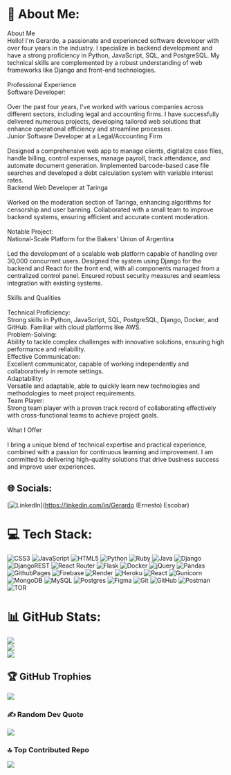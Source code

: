 # 💫 About Me:
About Me<br>Hello! I'm Gerardo, a passionate and experienced software developer with over four years in the industry. I specialize in backend development and have a strong proficiency in Python, JavaScript, SQL, and PostgreSQL. My technical skills are complemented by a robust understanding of web frameworks like Django and front-end technologies.<br><br>Professional Experience<br>Software Developer:<br><br>Over the past four years, I've worked with various companies across different sectors, including legal and accounting firms. I have successfully delivered numerous projects, developing tailored web solutions that enhance operational efficiency and streamline processes.<br>Junior Software Developer at a Legal/Accounting Firm<br><br>Designed a comprehensive web app to manage clients, digitalize case files, handle billing, control expenses, manage payroll, track attendance, and automate document generation. Implemented barcode-based case file searches and developed a debt calculation system with variable interest rates.<br>Backend Web Developer at Taringa<br><br>Worked on the moderation section of Taringa, enhancing algorithms for censorship and user banning. Collaborated with a small team to improve backend systems, ensuring efficient and accurate content moderation.<br><br>Notable Project:<br>National-Scale Platform for the Bakers' Union of Argentina<br><br>Led the development of a scalable web platform capable of handling over 30,000 concurrent users. Designed the system using Django for the backend and React for the front end, with all components managed from a centralized control panel. Ensured robust security measures and seamless integration with existing systems.<br><br>Skills and Qualities<br><br>Technical Proficiency:<br> Strong skills in Python, JavaScript, SQL, PostgreSQL, Django, Docker, and GitHub. Familiar with cloud platforms like AWS.<br>Problem-Solving:<br> Ability to tackle complex challenges with innovative solutions, ensuring high performance and reliability.<br>Effective Communication:<br> Excellent communicator, capable of working independently and collaboratively in remote settings.<br>Adaptability:<br> Versatile and adaptable, able to quickly learn new technologies and methodologies to meet project requirements.<br>Team Player:<br> Strong team player with a proven track record of collaborating effectively with cross-functional teams to achieve project goals.<br><br>What I Offer<br><br>I bring a unique blend of technical expertise and practical experience, combined with a passion for continuous learning and improvement. I am committed to delivering high-quality solutions that drive business success and improve user experiences.


## 🌐 Socials:
[![LinkedIn](https://img.shields.io/badge/LinkedIn-%230077B5.svg?logo=linkedin&logoColor=white)](https://linkedin.com/in/Gerardo (Ernesto) Escobar) 

# 💻 Tech Stack:
![CSS3](https://img.shields.io/badge/css3-%231572B6.svg?style=for-the-badge&logo=css3&logoColor=white) ![JavaScript](https://img.shields.io/badge/javascript-%23323330.svg?style=for-the-badge&logo=javascript&logoColor=%23F7DF1E) ![HTML5](https://img.shields.io/badge/html5-%23E34F26.svg?style=for-the-badge&logo=html5&logoColor=white) ![Python](https://img.shields.io/badge/python-3670A0?style=for-the-badge&logo=python&logoColor=ffdd54) ![Ruby](https://img.shields.io/badge/ruby-%23CC342D.svg?style=for-the-badge&logo=ruby&logoColor=white) ![Java](https://img.shields.io/badge/java-%23ED8B00.svg?style=for-the-badge&logo=openjdk&logoColor=white) ![Django](https://img.shields.io/badge/django-%23092E20.svg?style=for-the-badge&logo=django&logoColor=white) ![DjangoREST](https://img.shields.io/badge/DJANGO-REST-ff1709?style=for-the-badge&logo=django&logoColor=white&color=ff1709&labelColor=gray) ![React Router](https://img.shields.io/badge/React_Router-CA4245?style=for-the-badge&logo=react-router&logoColor=white) ![Flask](https://img.shields.io/badge/flask-%23000.svg?style=for-the-badge&logo=flask&logoColor=white) ![Docker](https://img.shields.io/badge/docker-%230db7ed.svg?style=for-the-badge&logo=docker&logoColor=white) ![jQuery](https://img.shields.io/badge/jquery-%230769AD.svg?style=for-the-badge&logo=jquery&logoColor=white) ![Pandas](https://img.shields.io/badge/pandas-%23150458.svg?style=for-the-badge&logo=pandas&logoColor=white) ![GithubPages](https://img.shields.io/badge/github%20pages-121013?style=for-the-badge&logo=github&logoColor=white) ![Firebase](https://img.shields.io/badge/firebase-%23039BE5.svg?style=for-the-badge&logo=firebase) ![Render](https://img.shields.io/badge/Render-%46E3B7.svg?style=for-the-badge&logo=render&logoColor=white) ![Heroku](https://img.shields.io/badge/heroku-%23430098.svg?style=for-the-badge&logo=heroku&logoColor=white) ![React](https://img.shields.io/badge/react-%2320232a.svg?style=for-the-badge&logo=react&logoColor=%2361DAFB) ![Gunicorn](https://img.shields.io/badge/gunicorn-%298729.svg?style=for-the-badge&logo=gunicorn&logoColor=white) ![MongoDB](https://img.shields.io/badge/MongoDB-%234ea94b.svg?style=for-the-badge&logo=mongodb&logoColor=white) ![MySQL](https://img.shields.io/badge/mysql-4479A1.svg?style=for-the-badge&logo=mysql&logoColor=white) ![Postgres](https://img.shields.io/badge/postgres-%23316192.svg?style=for-the-badge&logo=postgresql&logoColor=white) ![Figma](https://img.shields.io/badge/figma-%23F24E1E.svg?style=for-the-badge&logo=figma&logoColor=white) ![Git](https://img.shields.io/badge/git-%23F05033.svg?style=for-the-badge&logo=git&logoColor=white) ![GitHub](https://img.shields.io/badge/github-%23121011.svg?style=for-the-badge&logo=github&logoColor=white) ![Postman](https://img.shields.io/badge/Postman-FF6C37?style=for-the-badge&logo=postman&logoColor=white) ![TOR](https://img.shields.io/badge/tor-%237E4798.svg?style=for-the-badge&logo=tor-project&logoColor=white)
# 📊 GitHub Stats:
![](https://github-readme-stats.vercel.app/api?username=Anubis-2077&theme=radical&hide_border=false&include_all_commits=true&count_private=true)<br/>
![](https://github-readme-streak-stats.herokuapp.com/?user=Anubis-2077&theme=radical&hide_border=false)<br/>
![](https://github-readme-stats.vercel.app/api/top-langs/?username=Anubis-2077&theme=radical&hide_border=false&include_all_commits=true&count_private=true&layout=compact)

## 🏆 GitHub Trophies
![](https://github-profile-trophy.vercel.app/?username=Anubis-2077&theme=radical&no-frame=false&no-bg=true&margin-w=4)

### ✍️ Random Dev Quote
![](https://quotes-github-readme.vercel.app/api?type=horizontal&theme=radical)

### 🔝 Top Contributed Repo
![](https://github-contributor-stats.vercel.app/api?username=Anubis-2077&limit=5&theme=dark&combine_all_yearly_contributions=true)

<!-- Proudly created with GPRM ( https://gprm.itsvg.in ) -->
